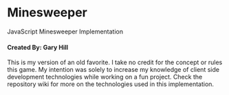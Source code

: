 Minesweeper
===========

JavaScript Minesweeper Implementation

<h4>Created By: Gary Hill</h4>

<p>This is my version of an old favorite. I take no credit for the concept or rules this game. My intention was solely to increase my knowledge of client side development technologies while working on a fun project. Check the repository wiki for more on the technologies used in this implementation.

